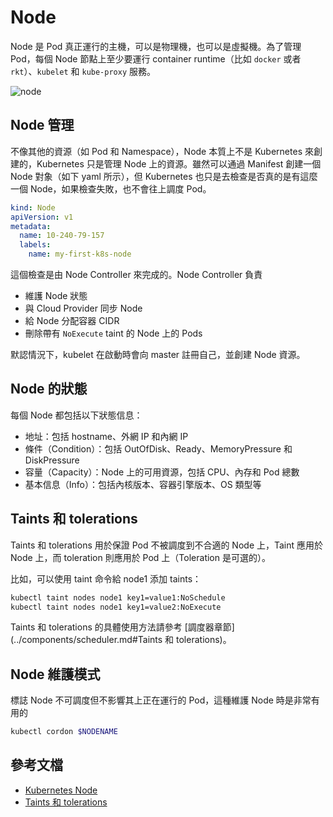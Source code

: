 # Node

Node 是 Pod 真正運行的主機，可以是物理機，也可以是虛擬機。為了管理 Pod，每個 Node 節點上至少要運行 container runtime（比如 `docker` 或者 `rkt`）、`kubelet` 和 `kube-proxy` 服務。

![node](images/node.png)

## Node 管理

不像其他的資源（如 Pod 和 Namespace），Node 本質上不是 Kubernetes 來創建的，Kubernetes 只是管理 Node 上的資源。雖然可以通過 Manifest 創建一個 Node 對象（如下 yaml 所示），但 Kubernetes 也只是去檢查是否真的是有這麼一個 Node，如果檢查失敗，也不會往上調度 Pod。

```yaml
kind: Node
apiVersion: v1
metadata:
  name: 10-240-79-157
  labels:
    name: my-first-k8s-node
```

這個檢查是由 Node Controller 來完成的。Node Controller 負責

- 維護 Node 狀態
- 與 Cloud Provider 同步 Node
- 給 Node 分配容器 CIDR
- 刪除帶有 `NoExecute` taint 的 Node 上的 Pods

默認情況下，kubelet 在啟動時會向 master 註冊自己，並創建 Node 資源。

## Node 的狀態

每個 Node 都包括以下狀態信息：

- 地址：包括 hostname、外網 IP 和內網 IP
- 條件（Condition）：包括 OutOfDisk、Ready、MemoryPressure 和 DiskPressure
- 容量（Capacity）：Node 上的可用資源，包括 CPU、內存和 Pod 總數
- 基本信息（Info）：包括內核版本、容器引擎版本、OS 類型等

## Taints 和 tolerations

Taints 和 tolerations 用於保證 Pod 不被調度到不合適的 Node 上，Taint 應用於 Node 上，而 toleration 則應用於 Pod 上（Toleration 是可選的）。

比如，可以使用 taint 命令給 node1 添加 taints：

```sh
kubectl taint nodes node1 key1=value1:NoSchedule
kubectl taint nodes node1 key1=value2:NoExecute
```

Taints 和 tolerations 的具體使用方法請參考 [調度器章節](../components/scheduler.md#Taints 和 tolerations)。

## Node 維護模式

標誌 Node 不可調度但不影響其上正在運行的 Pod，這種維護 Node 時是非常有用的

```sh
kubectl cordon $NODENAME
```

## 參考文檔

- [Kubernetes Node](https://kubernetes.io/docs/concepts/architecture/nodes/)
- [Taints 和 tolerations](https://kubernetes.io/docs/concepts/configuration/assign-pod-node/#taints-and-tolerations-beta-feature)
